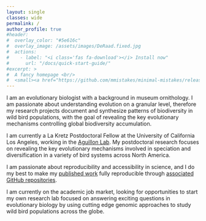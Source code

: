 ```yaml
---
layout: single
classes: wide
permalink: /
author_profile: true
#header:
#  overlay_color: "#5e616c"
#  overlay_image: /assets/images/DeRaad.fixed.jpg
#  actions:
#    - label: "<i class='fas fa-download'></i> Install now"
#      url: "/docs/quick-start-guide/"
#excerpt: >
#  A fancy homepage <br/>
#  <small><a href="https://github.com/mmistakes/minimal-mistakes/releases/tag/4.17.1">Latest release v4.17.1</a></small>
---
```

I am an evolutionary biologist with a background in museum ornithology. I am passionate about understanding evolution on a granular level, therefore my research projects document and synthesize patterns of biodiversity in wild bird populations, with the goal of revealing the key evolutionary mechanisms controlling global biodiversity accumulation.

I am currently a La Kretz Postdoctoral Fellow at the University of California Los Angeles, working in the [Aguillon Lab](https://stepfanieaguillon.com/). My postdoctoral research focuses on revealing the key evolutionary mechanisms involved in speciation and diversification in a variety of bird systems across North America.

I am passionate about reproducibility and accessibility in science, and I do my best to make my [published work](https://scholar.google.com/citations?user=cfjhgJAAAAAJ&hl=en) fully reproducible through [associated GitHub repositories](https://github.com/DevonDeRaad).

I am currently on the academic job market, looking for opportunities to start my own research lab focused on answering exciting questions in evolutionary biology by using cutting edge genomic approaches to study wild bird populations across the globe.
